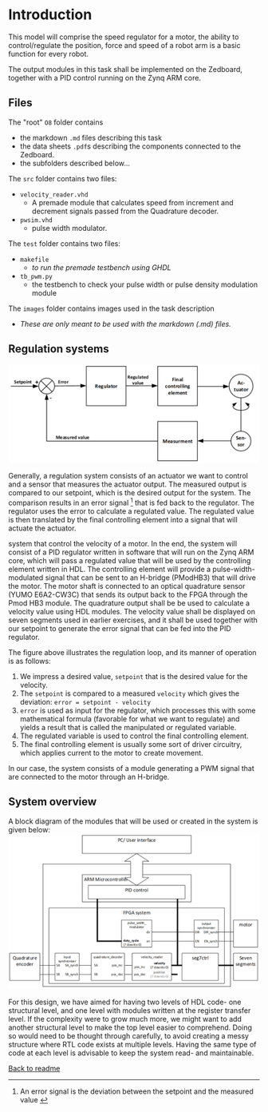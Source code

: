 # Introduction


This model will comprise the speed regulator for a motor, the ability to control/regulate the position, force and speed of a robot arm is a basic function for every robot. 

The output modules in this task shall be implemented on the Zedboard, together with a PID control running on the Zynq ARM core.

## Files
The "root" `O8` folder contains 
* the markdown `.md` files describing this task
* the data sheets `.pdf`s describing the components connected to the Zedboard.
* the subfolders described below... 

The `src` folder contains two files: 
* `velocity_reader.vhd`
  * A premade module that calculates speed from increment and decrement signals passed from the Quadrature decoder. 
* `pwsim.vhd`
  * pulse width modulator. 

The `test` folder contains two files:
* `makefile`
  * _to run the premade testbench using GHDL_
* `tb_pwm.py`
  * the testbench to check your pulse width or pulse density modulation module

 The `images` folder contains images used in the task description
 * _These are only meant to be used with the markdown (.md) files._


 


## Regulation systems
 ![Regulation loop](./images/image002.png)
 
Generally, a regulation system consists of an actuator we want to control and a sensor that measures the actuator output. 
The measured output is compared to our setpoint, which is the desired output for the system. 
The comparison results in an error signal [^1] that is fed back to the regulator. 
The regulator uses the error to calculate a regulated value. 
The regulated value is then translated by the final controlling element into a signal that will actuate the actuator. 

[^1]: An error signal is the deviation between the setpoint and the measured value <!--[↩](#error_signal)</sup -->


system that control the velocity of a motor. 
In the end, the system will consist of a PID regulator written in software that will run on the Zynq ARM core, which will pass a regulated value that will be used by the controlling element written in HDL. 
The controlling element will provide a pulse-width-modulated signal that can be sent to an H-bridge (PModHB3) that will drive the motor. 
The motor shaft is connected to an optical quadrature sensor (YUMO E6A2-CW3C) that sends its output back to the FPGA through the Pmod HB3 module.
The quadrature output shall be be used to calculate a velocity value using HDL modules. 
The velocity value shall be displayed on seven segments used in earlier exercises, and it shall be used together with our setpoint to generate the error signal that can be fed into the PID regulator.  

The figure above illustrates the regulation loop, and its manner of operation is as follows:
1. We impress a desired value, ``setpoint`` that is the desired value for the velocity.
2. The ``setpoint`` is compared to a measured ``velocity`` which gives the deviation:
  ``error = setpoint - velocity``
3. ``error`` is used as input for the regulator, which processes this with some mathematical formula (favorable for what we want to regulate) and yields a result that is called the manipulated or regulated variable.
4. The regulated variable is used to control the final controlling element.
5. The final controlling element is usually some sort of driver circuitry, which applies current to the motor to create movement. 

In our case, the system consists of a module generating a PWM signal that are connected to the motor through an H-bridge. 

## System overview

A block diagram of the modules that will be used or created in the system is given below:
 ![Module block diagram](./images/image006.png)

For this design, we have aimed for having two levels of HDL code- one structural level, and one level with modules written at the register transfer level. 
If the complexity were to grow much more, we might want to add another structural level to make the top level easier to comprehend. 
Doing so would need to be thought through carefully, to avoid creating a messy structure where RTL code exists at multiple levels. 
Having the same type of code at each level is advisable to keep the system read- and maintainable. 

[Back to readme](readme.md)
